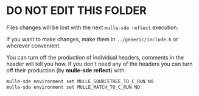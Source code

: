 # DO NOT EDIT THIS FOLDER

Files changes will be lost with the next `mulle-sde reflect` execution.

If you want to make changes, make them in `../generic/include.h` or wherever convenient.

You can turn off the production of individual headers, comments in the
header will tell you how.  If you don't need any of the headers you can
turn off their production (by **mulle-sde reflect**) with:

```bash
mulle-sde environment set MULLE_SOURCETREE_TO_C_RUN NO
mulle-sde environment set MULLE_MATCH_TO_C_RUN NO
```
